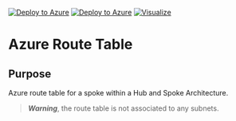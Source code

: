 [![Deploy to Azure](https://aka.ms/deploytoazurebutton)](https://portal.azure.com/#create/Microsoft.Template/uri/https%3A%2F%2Fraw.githubusercontent.com%2Fjameswassinger%2FAzure%2Fmain%2FTemplates%2FSpokeRouteTable%2Ftemplate.json)
[![Deploy to Azure](https://aka.ms/deploytoazuregovbutton)](https://portal.azure.us/#create/Microsoft.Template/uri/https%3A%2F%2Fraw.githubusercontent.com%2Fjameswassinger%2FAzure%2Fmain%2FTemplates%2FSpokeRouteTable%2Ftemplate.json)
[![Visualize](./../Images/visualizebutton.svg?sanitize=true)](http://armviz.io/#/?load=https%3A%2F%2Fraw.githubusercontent.com%2Fjameswassinger%2FAzure%2Fmain%2FTemplates%2Fspoke-route-table%2Ftemplate.json) 

# Azure Route Table

## Purpose
Azure route table for a spoke within a Hub and Spoke Architecture.

> ***Warning***, the route table is not associated to any subnets. 
